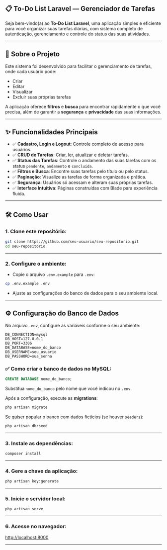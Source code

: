 
## 📋 To-Do List Laravel — Gerenciador de Tarefas

Seja bem-vindo(a) ao **To-Do List Laravel**, uma aplicação simples e eficiente para você organizar suas tarefas diárias, com sistema completo de autenticação, gerenciamento e controle do status das suas atividades.

---

## 🚀 Sobre o Projeto

Este sistema foi desenvolvido para facilitar o gerenciamento de tarefas, onde cada usuário pode:

* Criar
* Editar
* Visualizar
* Excluir suas próprias tarefas

A aplicação oferece **filtros** e **busca** para encontrar rapidamente o que você precisa, além de garantir a **segurança** e **privacidade** das suas informações.

---

## ✨ Funcionalidades Principais

* ✅ **Cadastro, Login e Logout**: Controle completo de acesso para usuários.
* ✅ **CRUD de Tarefas**: Criar, ler, atualizar e deletar tarefas.
* ✅ **Status das Tarefas**: Controle o andamento das suas tarefas com os status `pendente`, `andamento` e `concluída`.
* ✅ **Filtros e Busca**: Encontre suas tarefas pelo título ou pelo status.
* ✅ **Paginação**: Visualize as tarefas de forma organizada e prática.
* ✅ **Segurança**: Usuários só acessam e alteram suas próprias tarefas.
* ✅ **Interface Intuitiva**: Páginas construídas com Blade para experiência fluida.


---

## 🛠️ Como Usar

### 1. Clone este repositório:

```bash
git clone https://github.com/seu-usuario/seu-repositorio.git
cd seu-repositorio
```

---

### 2. Configure o ambiente:

* Copie o arquivo `.env.example` para `.env`:

```bash
cp .env.example .env
```

* Ajuste as configurações do banco de dados para o seu ambiente local.

---

## ⚙️ Configuração do Banco de Dados

No arquivo `.env`, configure as variáveis conforme o seu ambiente:

```dotenv
DB_CONNECTION=mysql
DB_HOST=127.0.0.1
DB_PORT=3306
DB_DATABASE=nome_do_banco
DB_USERNAME=seu_usuario
DB_PASSWORD=sua_senha
```

### ✅ Como criar o banco de dados no MySQL:

```sql
CREATE DATABASE nome_do_banco;
```

Substitua `nome_do_banco` pelo nome que você indicou no `.env`.

Após a configuração, execute as **migrations**:

```bash
php artisan migrate
```

Se quiser popular o banco com dados fictícios (se houver `seeders`):

```bash
php artisan db:seed
```

---

### 3. Instale as dependências:

```bash
composer install
```

---

### 4. Gere a chave da aplicação:

```bash
php artisan key:generate
```

---

### 5. Inicie o servidor local:

```bash
php artisan serve
```

---

### 6. Acesse no navegador:

[http://localhost:8000](http://localhost:8000)

---




